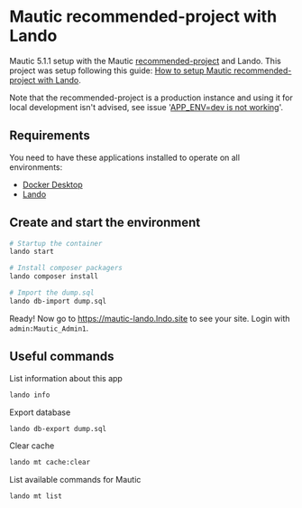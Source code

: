# Mautic recommended-project with Lando
Mautic 5.1.1 setup with the Mautic [recommended-project](https://github.com/mautic/recommended-project) and Lando. This project was setup following this guide: [How to setup Mautic recommended-project with Lando](https://gist.github.com/laurielim/692aeeb7c431a36f84fe1c28df8fc568).

Note that the recommended-project is a production instance and using it for local development isn't advised, see issue '[APP_ENV=dev is not working](https://github.com/mautic/recommended-project/issues/82)'.


## Requirements
You need to have these applications installed to operate on all environments:

- [Docker Desktop](https://www.docker.com/products/docker-desktop/)
- [Lando](https://docs.lando.dev/install.html)

## Create and start the environment

```bash
# Startup the container
lando start

# Install composer packagers
lando composer install

# Import the dump.sql
lando db-import dump.sql

```
Ready! Now go to https://mautic-lando.lndo.site to see your site. Login with `admin:Mautic_Admin1`.


## Useful commands

List information about this app
```bash
lando info
```

Export database
```bash
lando db-export dump.sql
```

Clear cache
```bash
lando mt cache:clear
```

List available commands for Mautic
```bash
lando mt list
```
